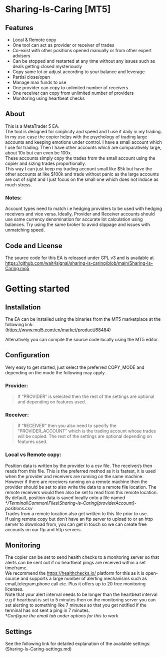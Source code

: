 # **Sharing-Is-Caring** [MT5]    

## **Features**
- Local & Remote copy
- One tool can act as provider or receiver of trades
- Co-exist with other positions opened manually or from other expert advisors
- Can be stopped and restarted at any time without any issues such as deals getting closed mysteriously
- Copy same lot or adjust according to your balance and leverage
- Partial close/open
- Manage max funds to use
- One provider can copy to unlimited number of receivers
- One receiver can copy from unlimited number of providers
- Monitoring using heartbeat checks

## **About**
This is a MetaTrader 5 EA.   
The tool is designed for simplicity and speed and I use it daily in my trading.   
In my use-case the copier helps with the psychology of trading large accounts and keeping emotions under control. I have a small account which I use for trading. Then I have other accounts which are comparatively large, about 10x but can even be 100x.   
These accounts simply copy the trades from the small account using the copier and sizing trades proportionally.   
This way I can just keep my trading account small like $5k but have the other accounts at like $100k and trade without panic as the large accounts are out of sight and I just focus on the small one which does not induce as much stress.

### **Notes**:
Account types need to match i.e hedging providers to be used with hedging receivers and vice versa.
Ideally, Provider and Receiver accounts should use same currency denomination for accurate lot calculation using balances.
Try using the same broker to avoid slippage and issues with unmatching speed.

## **Code and License**
The source code for this EA is released under GPL v3 and is available at https://github.com/wait4signal/sharing-is-caring/blob/main/Sharing-Is-Caring.mq5

# **Getting started**

## **Installation**
The EA can be installed using the binaries from the MT5 marketplace at the following link:   
(https://www.mql5.com/en/market/product/68484)   

Altenatively you can compile the source code locally using the MT5 editor.

## **Configuration**
Very easy to get started, just select the preferred COPY_MODE and depending on the mode the following may apply.
### **Provider**:
>If “PROVIDER” is selected then the rest of the settings are optional and depending on features used.

### **Receiver**:
>If “RECEIVER” then you also need to specify the “PROVIDER_ACCOUNT” which is the trading account whose trades will be copied. The rest of the settings are optional depending on features used.

### **Local vs Remote copy**:
Position data is written by the provider to a csv file. The receiver/s then reads from this file.
This is the preferred method as it is fastest, it is used when the provider and receivers are running on the same machine.   
However if there are receivers running on a remote machine then the provider should be set to also write the data to a remote file location. The remote receivers would then also be set to read from this remote location.   
By default, position data is saved locally onto a file named **/Terminal\Common\Files\Sharing-Is-Caring\[providerAccount]-positions.csv*   
Trades from a remote location also get written to this file prior to use.   
If using remote copy but don’t have an ftp server to upload to or an http server to download from, you can get in touch so we can create free accounts on our ftp and http servers.

## **Monitoring**
The copier can be set to send health checks to a monitoring server so that alerts can be sent out if no heartbeat pings are received within a set timeframe.   
We recommend the https://healthchecks.io/ platform for this as it is open-source and supports a large number of alerting mechanisms such as email,telegram,phone call etc. Plus it offers up to 20 free monitoring licenses.   
Note that your alert interval needs to be longer than the heartbeat interval e.g if heartbeat is set to 5 minutes then on the monitoring server you can set alerting to something like 7 minutes so that you get notified if the terminal has not sent a ping in 7 minutes.   
**Configure the email tab under options for this to work*

## **Settings**
See the following link for detailed explanation of the available settings:
(Sharing-Is-Caring-settings.md)

